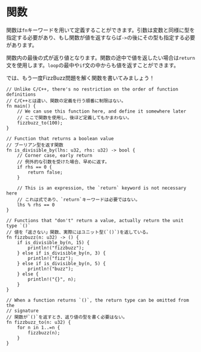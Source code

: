 # 関数

関数は`fn`キーワードを用いて定義することができます。引数は変数と同様に型を指定する必要があり、もし関数が値を返すならば`->`の後にその型も指定する必要があります。

関数内の最後の式が返り値となります。関数の途中で値を返したい場合は`return`文を使用します。`loop`の最中や`if`文の中からも値を返すことができます。

では、もう一度FizzBuzz問題を解く関数を書いてみましょう！

    // Unlike C/C++, there's no restriction on the order of function definitions
    // C/C++とは違い、関数の定義を行う順番に制限はない。
    fn main() {
        // We can use this function here, and define it somewhere later
        // ここで関数を使用し、後ほど定義してもかまわない。
        fizzbuzz_to(100);
    }

    // Function that returns a boolean value
    // ブーリアン型を返す関数
    fn is_divisible_by(lhs: u32, rhs: u32) -> bool {
        // Corner case, early return
        // 例外的な引数を受けた場合、早めに返す。
        if rhs == 0 {
            return false;
        }

        // This is an expression, the `return` keyword is not necessary here
        // これは式であり、`return`キーワードは必要ではない。
        lhs % rhs == 0
    }

    // Functions that "don't" return a value, actually return the unit type `()`
    // 値を「返さない」関数、実際にはユニット型(`()`)を返している。
    fn fizzbuzz(n: u32) -> () {
        if is_divisible_by(n, 15) {
            println!("fizzbuzz");
        } else if is_divisible_by(n, 3) {
            println!("fizz");
        } else if is_divisible_by(n, 5) {
            println!("buzz");
        } else {
            println!("{}", n);
        }
    }

    // When a function returns `()`, the return type can be omitted from the
    // signature
    // 関数が`()`を返すとき、返り値の型を書く必要はない。
    fn fizzbuzz_to(n: u32) {
        for n in 1..=n {
            fizzbuzz(n);
        }
    }


